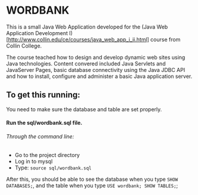 # WORDBANK
This is a small Java Web Application developed for the (Java Web Application Development I)[http://www.collin.edu/ce/courses/java_web_app_i_ii.html] course from Collin College.

The course teached how to design and develop dynamic web sites using Java technologies. Content convered included Java Servlets and JavaServer Pages, basic database connectivity using the Java JDBC API and how to install, configure and administer a basic Java application server.

## To get this running:
You need to make sure the database and table are set properly.
#### Run the sql/wordbank.sql file.
###### Through the command line:
- Go to the project directory
- Log in to mysql
- Type: `source sql/wordbank.sql` 

After this, you should be able to see the database when you type `SHOW DATABASES;`, and the table when you type `USE wordbank; SHOW TABLES;`;
